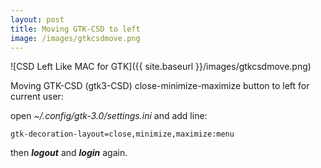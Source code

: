 ```yaml
---
layout: post
title: Moving GTK-CSD to left
image: /images/gtkcsdmove.png
---
```


![CSD Left Like MAC for GTK]({{ site.baseurl }}/images/gtkcsdmove.png)

Moving GTK-CSD (gtk3-CSD) close-minimize-maximize button to left for current user:

open *~/.config/gtk-3.0/settings.ini* and add line:

```gtk-decoration-layout=close,minimize,maximize:menu```

then ***logout*** and ***login*** again.
